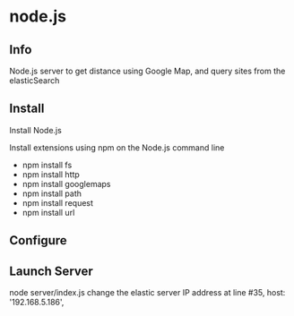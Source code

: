 node.js
====================

Info
--
Node.js server to get distance using Google Map, and query sites from the elasticSearch


Install
--
Install Node.js

Install extensions using npm on the Node.js command line

* npm install fs
* npm install http
* npm install googlemaps
* npm install path
* npm install request
* npm install url

Configure
--


Launch Server
--

node server/index.js change the elastic server IP address at line #35, host: '192.168.5.186',
